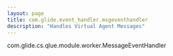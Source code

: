 ```yaml
---
layout: page
title: com.glide.event_handler.msgeventhandler
description: "Handles Virtual Agent Messages"
---
```

com.glide.cs.qlue.module.worker.MessageEventHandler